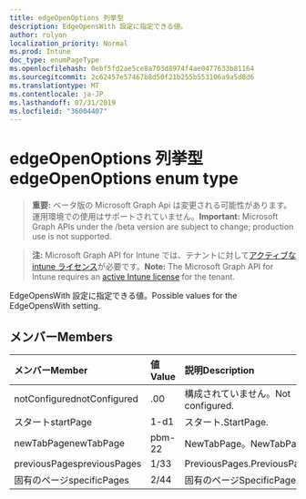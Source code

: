 ```yaml
---
title: edgeOpenOptions 列挙型
description: EdgeOpensWith 設定に指定できる値。
author: rolyon
localization_priority: Normal
ms.prod: Intune
doc_type: enumPageType
ms.openlocfilehash: 0ebf5fd2ae5ce8a703d8974f4ae0477633b81164
ms.sourcegitcommit: 2c62457e57467b8d50f21b255b553106a9a5d8d6
ms.translationtype: MT
ms.contentlocale: ja-JP
ms.lasthandoff: 07/31/2019
ms.locfileid: "36004407"
---
```

# <a name="edgeopenoptions-enum-type"></a><span data-ttu-id="f5851-103">edgeOpenOptions 列挙型</span><span class="sxs-lookup"><span data-stu-id="f5851-103">edgeOpenOptions enum type</span></span>

> <span data-ttu-id="f5851-104">**重要:** ベータ版の Microsoft Graph Api は変更される可能性があります。運用環境での使用はサポートされていません。</span><span class="sxs-lookup"><span data-stu-id="f5851-104">**Important:** Microsoft Graph APIs under the /beta version are subject to change; production use is not supported.</span></span>

> <span data-ttu-id="f5851-105">**注:** Microsoft Graph API for Intune では、テナントに対して[アクティブな intune ライセンス](https://go.microsoft.com/fwlink/?linkid=839381)が必要です。</span><span class="sxs-lookup"><span data-stu-id="f5851-105">**Note:** The Microsoft Graph API for Intune requires an [active Intune license](https://go.microsoft.com/fwlink/?linkid=839381) for the tenant.</span></span>

<span data-ttu-id="f5851-106">EdgeOpensWith 設定に指定できる値。</span><span class="sxs-lookup"><span data-stu-id="f5851-106">Possible values for the EdgeOpensWith setting.</span></span>

## <a name="members"></a><span data-ttu-id="f5851-107">メンバー</span><span class="sxs-lookup"><span data-stu-id="f5851-107">Members</span></span>
|<span data-ttu-id="f5851-108">メンバー</span><span class="sxs-lookup"><span data-stu-id="f5851-108">Member</span></span>|<span data-ttu-id="f5851-109">値</span><span class="sxs-lookup"><span data-stu-id="f5851-109">Value</span></span>|<span data-ttu-id="f5851-110">説明</span><span class="sxs-lookup"><span data-stu-id="f5851-110">Description</span></span>|
|:---|:---|:---|
|<span data-ttu-id="f5851-111">notConfigured</span><span class="sxs-lookup"><span data-stu-id="f5851-111">notConfigured</span></span>|<span data-ttu-id="f5851-112">.0</span><span class="sxs-lookup"><span data-stu-id="f5851-112">0</span></span>|<span data-ttu-id="f5851-113">構成されていません。</span><span class="sxs-lookup"><span data-stu-id="f5851-113">Not configured.</span></span>|
|<span data-ttu-id="f5851-114">スタート</span><span class="sxs-lookup"><span data-stu-id="f5851-114">startPage</span></span>|<span data-ttu-id="f5851-115">1-d</span><span class="sxs-lookup"><span data-stu-id="f5851-115">1</span></span>|<span data-ttu-id="f5851-116">スタート.</span><span class="sxs-lookup"><span data-stu-id="f5851-116">StartPage.</span></span>|
|<span data-ttu-id="f5851-117">newTabPage</span><span class="sxs-lookup"><span data-stu-id="f5851-117">newTabPage</span></span>|<span data-ttu-id="f5851-118">pbm-2</span><span class="sxs-lookup"><span data-stu-id="f5851-118">2</span></span>|<span data-ttu-id="f5851-119">NewTabPage。</span><span class="sxs-lookup"><span data-stu-id="f5851-119">NewTabPage.</span></span>|
|<span data-ttu-id="f5851-120">previousPages</span><span class="sxs-lookup"><span data-stu-id="f5851-120">previousPages</span></span>|<span data-ttu-id="f5851-121">1/3</span><span class="sxs-lookup"><span data-stu-id="f5851-121">3</span></span>|<span data-ttu-id="f5851-122">PreviousPages.</span><span class="sxs-lookup"><span data-stu-id="f5851-122">PreviousPages.</span></span>|
|<span data-ttu-id="f5851-123">固有のページ</span><span class="sxs-lookup"><span data-stu-id="f5851-123">specificPages</span></span>|<span data-ttu-id="f5851-124">2/4</span><span class="sxs-lookup"><span data-stu-id="f5851-124">4</span></span>|<span data-ttu-id="f5851-125">固有のページ</span><span class="sxs-lookup"><span data-stu-id="f5851-125">SpecificPages.</span></span>|





